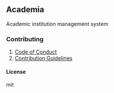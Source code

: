 ## Academia

Academic institution management system

### Contributing
1. [Code of Conduct](CODE_OF_CONDUCT.md)
2. [Contribution Guidelines](https://github.com/frappe/erpnext/wiki/Contribution-Guidelines)

#### License

mit

